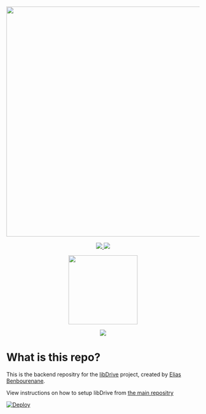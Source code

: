 <a href="#">
  <h3 align="center">
    <img src="https://i.ibb.co/HVB5Dw1/lib-Drive-Header.png" width="600px" />
  </h3>
</a>

<p align="center">
  <a href="https://github.com/libDrive/libDrive/releases">
    <img src="https://img.shields.io/github/downloads/libDrive/libDrive/total?color=%234197fe&style=for-the-badge" />
  </a>
  <a href="https://github.com/libDrive/libDrive/releases/latest">
    <img src="https://img.shields.io/github/v/release/libDrive/libDrive?color=%234197fe&style=for-the-badge" />
  </a>
</p>

<p align="center">
  <a href="https://eliasbenb.github.io">
    <img src="https://i.ibb.co/rmDXnnk/Magnet-Magnet-prod.png" width="180" />
  </a>
</p>

<p align="center">
  <a href="https://heroku.com/deploy?template=https://github.com/libDrive/heroku">
    <img src="https://www.herokucdn.com/deploy/button.svg" />
  </a>
</p>

# What is this repo?

This is the backend repositry for the [libDrive](https://github.com/libDrive) project, created by [Elias Benbourenane](https://eliasbenb.github.io).

View instructions on how to setup libDrive from [the main repositry](https://github.com/libDrive/libDrive)

[![Deploy](https://www.herokucdn.com/deploy/button.svg)](https://heroku.com/deploy?template=https://github.com/libDrive/heroku)
